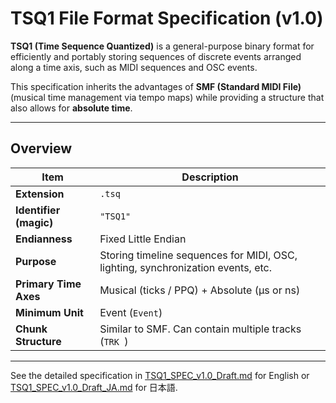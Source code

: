 # TSQ1 File Format Specification (v1.0)

**TSQ1 (Time Sequence Quantized)** is a general-purpose binary format for efficiently and portably storing sequences of discrete events arranged along a time axis, such as MIDI sequences and OSC events.

This specification inherits the advantages of **SMF (Standard MIDI File)** (musical time management via tempo maps) while providing a structure that also allows for **absolute time**.

---

## Overview

| Item | Description |
|------|------|
| **Extension** | `.tsq` |
| **Identifier (magic)** | `"TSQ1"` |
| **Endianness** | Fixed Little Endian |
| **Purpose** | Storing timeline sequences for MIDI, OSC, lighting, synchronization events, etc. |
| **Primary Time Axes** | Musical (ticks / PPQ) + Absolute (μs or ns) |
| **Minimum Unit** | Event (`Event`) |
| **Chunk Structure** | Similar to SMF. Can contain multiple tracks (`TRK `) |

---

See the detailed specification in [TSQ1_SPEC_v1.0_Draft.md](TSQ1_SPEC_v1.0_Draft.md) for English or [TSQ1_SPEC_v1.0_Draft_JA.md](TSQ1_SPEC_v1.0_Draft_JA.md) for 日本語.
